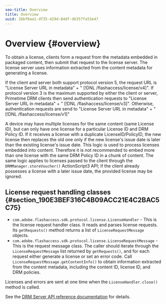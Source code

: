 ```yaml
---
seo-title: Overview
title: Overview
uuid: 2bbf0aa1-df35-429d-84df-db357fa53e47
---
```


# Overview {#overview}

To obtain a license, clients form a request from the metadata embedded in packaged content, then submit that request to the license server. The license server uses information extracted from the content metadata for generating a license.

If the client and server both support protocol version 5, the request URL is "License Server URL in metadata" + " [!DNL /flashaccess/license/v4]". If protocol version 3 is the maximum supported by either the client or server, Primetime DRM clients then send authentication requests to "License Server URL in metadata" + " [!DNL /flashaccess/license/v3]". Otherwise, authentication requests are send to "License Server URL in metadata" + " [!DNL /flashaccess/license/v1]"

A device may have multiple licenses for the same content (same License ID), but can only have one license for a particular License ID and DRM Policy ID. If it receives a license with a duplicate LicenseID/PolicyID, the new license then replaces the old one only if the new license's issue date is later than the existing license's issue date. This logic is used to process licenses embedded into content. Therefore it is not recommended to embed more than one license with the same DRM Policy ID in a chunk of content. The same logic applies to licenses passed to the client through the `DRMManager.storeVoucher()` ActionScript3 API; if the client already possesses a license with a later issue date, the provided license may be ignored.

## License request handling classes {#section_190E3BEF316C4B09ACC21E4C2BAC5C75}

* `com.adobe.flashaccess.sdk.protocol.license.LicenseHandler` - This is the license request handler class. It reads and parses license requests. Its `getRequests()` method returns a list of `LicenseRequestMessage` objects. 
* `com.adobe.flashaccess.sdk.protocol.license.LicenseRequestMessage` - This is the request message class. The caller should iterate through the `LicenseRequestMessage` list returned by `getRequests()`, and for each request either generate a license or set an error code. Call `LicenseRequestMessage.getContentInfo()` to obtain information extracted from the content metadata, including the content ID, license ID, and DRM policies.

Licenses and errors are sent at one time when the `LicenseHandler.close()` method is called.

See the [DRM Server API reference documentation](https://help.adobe.com/en_US/primetime/api/drm-apis/server/javadocs-flashaccess-pro/overview-summary.html) for details. 
